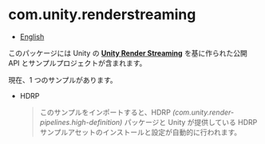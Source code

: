 # com.unity.renderstreaming

- [English](../index.md)

このパッケージには Unity の [**Unity Render Streaming**](../../../com.unity.template.renderstreaming/Documentation~/index.md) を基に作られた公開 API とサンプルプロジェクトが含まれます。

現在、1 つのサンプルがあります。

- HDRP
  > このサンプルをインポートすると、HDRP *(com.unity.render-pipelines.high-definition)* パッケージと Unity が提供している HDRP サンプルアセットのインストールと設定が自動的に行われます。

  
